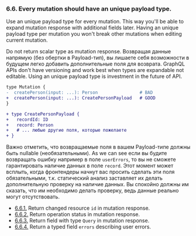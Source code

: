 ### <a name="rule-6.6"></a> 6.6. Every mutation should have an unique payload type.

Use an unique payload type for every mutation. This way you'll be able to expand mutation response with additional fields later. Having an unique payload type per mutation you won't break other mutations when editing current mutation.

Do not return scalar type as mutation response. Возвращая данные напрямую (без обертки в Payload-тип), вы лишаете себя возможности в будущем легко добавить дополнительные поля для возврата. GraphQL APIs don't have versioning and work best when types are expandable not editable. Using an unique payload type is investment in the future of API.

```diff
type Mutation {
-  createPerson(input: ...): Person                # BAD
+  createPerson(input: ...): CreatePersonPayload   # GOOD
}

+ type CreatePersonPayload {
+   recordId: ID
+   record: Person
+   # ... любые другие поля, которые пожелаете
+ }
```

Важно отметить, что возвращаемые поля в вашем Payload-типе должны быть nullable (необязательными). As we can see если вы будите возвращать ошибку например в поле `userErrors`, то вы не сможете гарантировать наличие данных в поле `record`. Этот момент может всплыть, когда фронтендеры начнут вас просить сделать эти поля обязательными, т.к. статический анализ заставляет их делать дополнительную проверку на наличие данных. Вы спокойно должны им сказать, что им необходимо делать проверку, ведь данные реально могут отсутствовать.

- [6.6.1.](./6.6.1-payload-record.md) Return changed resource `id` in mutation response.
- [6.6.2.](./6.6.2-payload-status.md) Return operation status in mutation response.
- [6.6.3.](./6.6.3-payload-query.md) Return field with type `Query` in mutation response.
- [6.6.4.](./6.6.4-payload-errors.md) Return a typed field `errors` describing user errors.